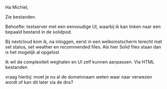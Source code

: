 Ha Michiel,

Zie bestanden.

Behoefte:
testserver met een eenvoudige UI, waarbij ik kan linken naar een bepaald bestand in de solidpod. <br>

Bij nextcloud kom ik, na inloggen, eerst in een welkomstscherm terecht met set status, set weather en recommended files.
Als hier Solid files staan dan is het mogelijk al opgelost

Ik wil de complexiteit weghalen en UI zelf kunnen aanpassen.
Via HTML bestanden



vraag hierbij: moet je nu al de domeinnaam weten waar naar verwezen wordt of kan dit later via de dns?

